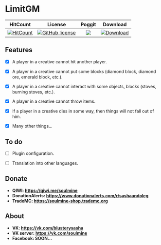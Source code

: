 # LimitGM

| HitCount | License | Poggit | Download |
|:--:|:--:|:--:|:--:|
|[![HitCount](http://hits.dwyl.io/BlusterySasha-SoulMine/LimitGM.svg)](http://hits.dwyl.io/BlusterySasha-SoulMine/LimitGM)|[![GitHub license](https://img.shields.io/github/license/BlusterySasha-SoulMine/LimitGM.svg)](https://github.com/BlusterySasha-SoulMine/LimitGM/blob/master/LICENSE)|[![](https://poggit.pmmp.io/shield.state/LimitGM)](https://poggit.pmmp.io/p/LimitGM)|[![Download](https://img.shields.io/badge/Download-.phar-green)](https://poggit.pmmp.io/r/65110/LimitGM.phar)|

## __Features__
- [x] A player in a creative cannot hit another player.
- [x] A player in a creative cannot put some blocks (diamond block, diamond ore, emerald block, etc.).
- [x] A player in a creative cannot interact with some objects, blocks (stoves, burning stoves, etc.).
- [x] A player in a creative cannot throw items.
- [x] If a player in a creative dies in some way, then things will not fall out of him.
- [x] Many other things...


## __To do__
- [ ] Plugin configuration.
- [ ] Translation into other languages.


## __Donate__
- __QIWI: https://qiwi.me/soulmine__
- __DonationAlerts: https://www.donationalerts.com/r/sashaandoleg__
- __TradeMC: https://soulmine-shop.trademc.org__

## __About__
- __VK: https://vk.com/blusterysasha__
- __VK server: https://vk.com/soulmine__
- __Facebook: SOON...__
